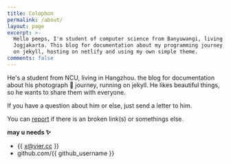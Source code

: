 ```yaml
---
title: Colophon
permalink: /about/
layout: page
excerpt: >-
  Hello peeps, I'm student of computer science from Banyuwangi, living in
  Jogjakarta. This blog for documentation about my programming journey, running
  on jekyll, hosting on netlify and using my own simple theme.
comments: false
---
```

He's a student from NCU, living in Hangzhou. the blog for documentation about his photograph 🎒 journey, running on jekyll. He likes beautiful things, so he wants to share them with everyone.

If you have a question about him or else, just send a letter to him.

You can [report](http://github.com/piharpi/jekyll-klise/issues/new) if there is an broken link(s) or somethings else.

**may u needs ✨**

*   {{ x@vier.cc }}
*   github.com/{{ github_username }}
